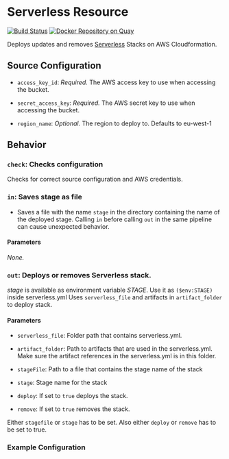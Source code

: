 # Serverless Resource

[![Build Status](https://travis-ci.org/cosee-concourse/serverless-resource.svg?branch=master)](https://travis-ci.org/cosee-concourse/serverless-resource) [![Docker Repository on Quay](https://quay.io/repository/cosee-concourse/serverless-resource/status "Docker Repository on Quay")](https://quay.io/repository/cosee-concourse/serverless-resource)

Deploys updates and removes [Serverless](http://serverless.io) Stacks on AWS Cloudformation.

## Source Configuration

* `access_key_id`: *Required.* The AWS access key to use when accessing the
  bucket.

* `secret_access_key`: *Required.* The AWS secret key to use when accessing
  the bucket.

* `region_name`: *Optional.* The region to deploy to. Defaults to eu-west-1

## Behavior

### `check`: Checks configuration

Checks for correct source configuration and AWS credentials.

### `in`: Saves stage as file

* Saves a file with the name `stage` in the directory containing the name of the deployed stage. Calling `in` before calling `out` in the same pipeline can cause unexpected behavior.

#### Parameters

*None.*

### `out`: Deploys or removes Serverless stack.

_stage_ is available as environment variable _STAGE_. Use it as `($env:STAGE)` inside serverless.yml
Uses `serverless_file` and artifacts in `artifact_folder` to deploy stack.

#### Parameters
 
* `serverless_file`: Folder path that contains serverless.yml. 

* `artifact_folder`: Path to artifacts that are used in the serverless.yml. 
Make sure the artifact references in the serverless.yml is in this folder.
 
* `stageFile`: Path to a file that contains the stage name of the stack

* `stage`: Stage name for the stack

* `deploy`: If set to `true` deploys the stack.

* `remove`: If set to `true` removes the stack.

Either `stagefile` or `stage` has to be set.
Also either `deploy` or `remove` has to be set to true.

### Example Configuration